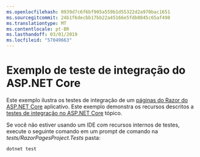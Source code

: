 ```yaml
---
ms.openlocfilehash: 0939d7c6f6bf905a559b1d55322d2a970bac1651
ms.sourcegitcommit: 24b1f6decbb17bb22a45166e5fdb0845c65af498
ms.translationtype: MT
ms.contentlocale: pt-BR
ms.lasthandoff: 03/01/2019
ms.locfileid: "57049663"
---
```

# <a name="aspnet-core-integration-testing-sample"></a>Exemplo de teste de integração do ASP.NET Core

Este exemplo ilustra os testes de integração de um [páginas do Razor do ASP.NET Core](https://docs.microsoft.com/aspnet/core/mvc/razor-pages) aplicativo. Este exemplo demonstra os recursos descritos a [testes de integração no ASP.NET Core](https://docs.microsoft.com/aspnet/core/test/integration-tests) tópico.

Se você não estiver usando um IDE com recursos internos de testes, execute o seguinte comando em um prompt de comando na *tests/RazorPagesProject.Tests* pasta:

```console
dotnet test
```
